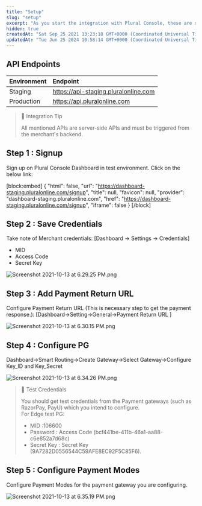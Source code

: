```yaml
---
title: "Setup"
slug: "setup"
excerpt: "As you start the integration with Plural Console, these are some pre-requisites which you should do."
hidden: true
createdAt: "Sat Sep 25 2021 13:23:18 GMT+0000 (Coordinated Universal Time)"
updatedAt: "Tue Jun 25 2024 10:58:14 GMT+0000 (Coordinated Universal Time)"
---
```

## **API Endpoints**

| Environment | Endpoint                               |
| :---------- | :------------------------------------- |
| Staging     | <https://api-staging.pluralonline.com> |
| Production  | <https://api.pluralonline.com>         |

> 📘 Integration Tip
> 
> All mentioned APIs are server-side APIs and must be triggered from the merchant's backend.

## Step 1 : Signup

Sign up on Plural Console Dashboard in test environment. Click on the below link: 

[block:embed]
{
  "html": false,
  "url": "https://dashboard-staging.pluralonline.com/signup",
  "title": null,
  "favicon": null,
  "provider": "dashboard-staging.pluralonline.com",
  "href": "https://dashboard-staging.pluralonline.com/signup",
  "iframe": false
}
[/block]


## Step 2 : Save Credentials

Take note of Merchant credentials: [Dashboard → Settings → Credentials]

- MID
- Access Code
- Secret Key

![](https://files.readme.io/9e03aee-Screenshot_2021-10-13_at_6.29.25_PM.png "Screenshot 2021-10-13 at 6.29.25 PM.png")

## Step 3 : Add Payment Return URL

Configure Payment Return URL (This is necessary step to get the payment response.): [Dashboard->Setting->General->Payment Return URL ]

![](https://files.readme.io/ccbdeb3-Screenshot_2021-10-13_at_6.30.15_PM.png "Screenshot 2021-10-13 at 6.30.15 PM.png")

## Step 4 : Configure PG

Dashboard->Smart Routing->Create Gateway->Select Gateway->Configure Key_ID and Key_Secret

![](https://files.readme.io/f27ee82-Screenshot_2021-10-13_at_6.34.26_PM.png "Screenshot 2021-10-13 at 6.34.26 PM.png")

> 📘 Test Credentials
> 
> You should get test credentials from the Payment gateways (such as RazorPay, PayU) which you intend to configure.  
> For Edge test PG: 
> 
> - MID :106600
> - Password : Access Code (bcf441be-411b-46a1-aa88-c6e852a7d68c) 
> - Secret Key : Secret Key (9A7282D0556544C59AFE8EC92F5C85F6).
> 
> <Update before launch>

## Step 5 : Configure Payment Modes

Configure Payment Modes for the payment gateway you are configuring. 

![](https://files.readme.io/611fecd-Screenshot_2021-10-13_at_6.35.19_PM.png "Screenshot 2021-10-13 at 6.35.19 PM.png")
